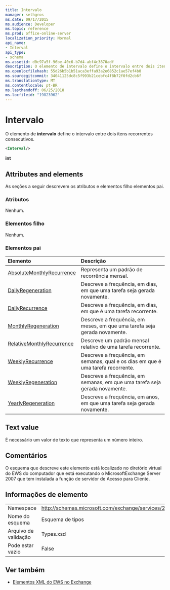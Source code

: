 ```yaml
---
title: Intervalo
manager: sethgros
ms.date: 09/17/2015
ms.audience: Developer
ms.topic: reference
ms.prod: office-online-server
localization_priority: Normal
api_name:
- Interval
api_type:
- schema
ms.assetid: d0c97a5f-96be-40c6-b7d4-abf4c3870adf
description: O elemento de intervalo define o intervalo entre dois itens recorrentes consecutivos.
ms.openlocfilehash: 55d26b5b1b51aca3effa93a2e6852c1ae57ef4b0
ms.sourcegitcommit: 34041125dc8c5f993b21cebfc4f8b72f0fd2cb6f
ms.translationtype: MT
ms.contentlocale: pt-BR
ms.lasthandoff: 06/25/2018
ms.locfileid: "19823962"
---
```

# <a name="interval"></a>Intervalo

O elemento de **intervalo** define o intervalo entre dois itens recorrentes consecutivos. 
  
```xml
<Interval/>
```

 **int**
## <a name="attributes-and-elements"></a>Attributes and elements

As seções a seguir descrevem os atributos e elementos filho elementos pai.
  
### <a name="attributes"></a>Atributos

Nenhum.
  
### <a name="child-elements"></a>Elementos filho

Nenhum.
  
### <a name="parent-elements"></a>Elementos pai

|**Elemento**|**Descrição**|
|:-----|:-----|
|[AbsoluteMonthlyRecurrence](absolutemonthlyrecurrence.md) <br/> |Representa um padrão de recorrência mensal.  <br/> |
|[DailyRegeneration](dailyregeneration.md) <br/> |Descreve a frequência, em dias, em que uma tarefa seja gerada novamente.  <br/> |
|[DailyRecurrence](dailyrecurrence.md) <br/> |Descreve a frequência, em dias, em que é uma tarefa recorrente.  <br/> |
|[MonthlyRegeneration](monthlyregeneration.md) <br/> |Descreve a frequência, em meses, em que uma tarefa seja gerada novamente.  <br/> |
|[RelativeMonthlyRecurrence](relativemonthlyrecurrence.md) <br/> |Descreve um padrão mensal relativo de uma tarefa recorrente.  <br/> |
|[WeeklyRecurrence](weeklyrecurrence.md) <br/> |Descreve a frequência, em semanas, qual e os dias em que é uma tarefa recorrente.  <br/> |
|[WeeklyRegeneration](weeklyregeneration.md) <br/> |Descreve a frequência, em semanas, em que uma tarefa seja gerada novamente.  <br/> |
|[YearlyRegeneration](yearlyregeneration.md) <br/> |Descreve a frequência, em anos, em que uma tarefa seja gerada novamente.  <br/> |
   
## <a name="text-value"></a>Text value

É necessário um valor de texto que representa um número inteiro.
  
## <a name="remarks"></a>Comentários

O esquema que descreve este elemento está localizado no diretório virtual do EWS do computador que está executando o MicrosoftExchange Server 2007 que tem instalada a função de servidor de Acesso para Cliente.
  
## <a name="element-information"></a>Informações de elemento

|||
|:-----|:-----|
|Namespace  <br/> |http://schemas.microsoft.com/exchange/services/2006/types  <br/> |
|Nome do esquema  <br/> |Esquema de tipos  <br/> |
|Arquivo de validação  <br/> |Types.xsd  <br/> |
|Pode estar vazio  <br/> |False  <br/> |
   
## <a name="see-also"></a>Ver também



- [Elementos XML do EWS no Exchange](ews-xml-elements-in-exchange.md)

